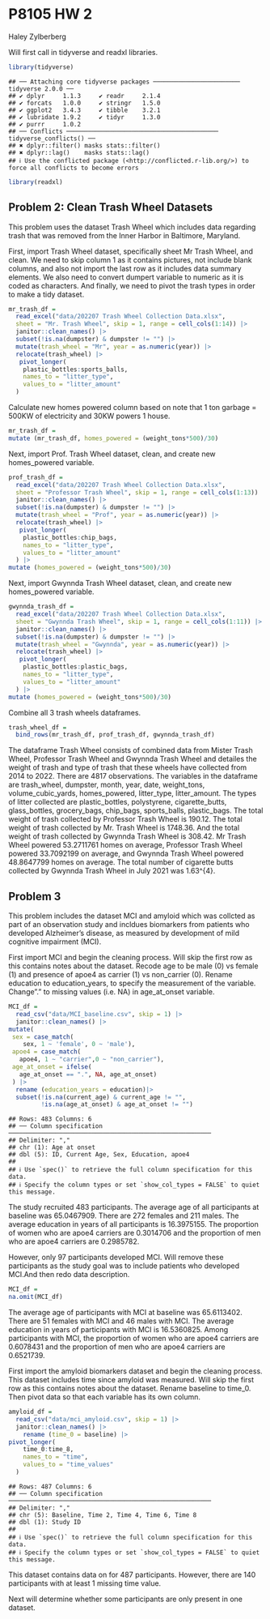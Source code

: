 P8105 HW 2
================
Haley Zylberberg

Will first call in tidyverse and readxl libraries.

``` r
library(tidyverse)
```

    ## ── Attaching core tidyverse packages ──────────────────────── tidyverse 2.0.0 ──
    ## ✔ dplyr     1.1.3     ✔ readr     2.1.4
    ## ✔ forcats   1.0.0     ✔ stringr   1.5.0
    ## ✔ ggplot2   3.4.3     ✔ tibble    3.2.1
    ## ✔ lubridate 1.9.2     ✔ tidyr     1.3.0
    ## ✔ purrr     1.0.2     
    ## ── Conflicts ────────────────────────────────────────── tidyverse_conflicts() ──
    ## ✖ dplyr::filter() masks stats::filter()
    ## ✖ dplyr::lag()    masks stats::lag()
    ## ℹ Use the conflicted package (<http://conflicted.r-lib.org/>) to force all conflicts to become errors

``` r
library(readxl)
```

## Problem 2: Clean Trash Wheel Datasets

This problem uses the dataset Trash Wheel which includes data regarding
trash that was removed from the Inner Harbor in Baltimore, Maryland.

First, import Trash Wheel dataset, specifically sheet Mr Trash Wheel,
and clean. We need to skip column 1 as it contains pictures, not include
blank columns, and also not import the last row as it includes data
summary elements. We also need to convert dumpert variable to numeric as
it is coded as characters. And finally, we need to pivot the trash types
in order to make a tidy dataset.

``` r
mr_trash_df = 
  read_excel("data/202207 Trash Wheel Collection Data.xlsx",
  sheet = "Mr. Trash Wheel", skip = 1, range = cell_cols(1:14)) |> 
  janitor::clean_names() |>
  subset(!is.na(dumpster) & dumpster != "") |>
  mutate(trash_wheel = "Mr", year = as.numeric(year)) |> 
  relocate(trash_wheel) |>
   pivot_longer(
    plastic_bottles:sports_balls,
    names_to = "litter_type",
    values_to = "litter_amount"
  )
```

Calculate new homes powered column based on note that 1 ton garbage =
500KW of electricity and 30KW powers 1 house.

``` r
mr_trash_df = 
mutate (mr_trash_df, homes_powered = (weight_tons*500)/30)
```

Next, import Prof. Trash Wheel dataset, clean, and create new
homes_powered variable.

``` r
prof_trash_df = 
  read_excel("data/202207 Trash Wheel Collection Data.xlsx",
  sheet = "Professor Trash Wheel", skip = 1, range = cell_cols(1:13)) |> 
  janitor::clean_names() |>
  subset(!is.na(dumpster) & dumpster != "") |>
  mutate(trash_wheel = "Prof", year = as.numeric(year)) |> 
  relocate(trash_wheel) |>
   pivot_longer(
    plastic_bottles:chip_bags,
    names_to = "litter_type",
    values_to = "litter_amount"
  ) |>
mutate (homes_powered = (weight_tons*500)/30)
```

Next, import Gwynnda Trash Wheel dataset, clean, and create new
homes_powered variable.

``` r
gwynnda_trash_df = 
  read_excel("data/202207 Trash Wheel Collection Data.xlsx",
  sheet = "Gwynnda Trash Wheel", skip = 1, range = cell_cols(1:11)) |> 
  janitor::clean_names() |>
  subset(!is.na(dumpster) & dumpster != "") |>
  mutate(trash_wheel = "Gwynnda", year = as.numeric(year)) |> 
  relocate(trash_wheel) |>
   pivot_longer(
    plastic_bottles:plastic_bags,
    names_to = "litter_type",
    values_to = "litter_amount"
  ) |>
mutate (homes_powered = (weight_tons*500)/30)
```

Combine all 3 trash wheels dataframes.

``` r
trash_wheel_df = 
  bind_rows(mr_trash_df, prof_trash_df, gwynnda_trash_df)
```

The dataframe Trash Wheel consists of combined data from Mister Trash
Wheel, Professor Trash Wheel and Gwynnda Trash Wheel and detailes the
weight of trash and type of trash that these wheels have collected from
2014 to 2022. There are 4817 observations. The variables in the
dataframe are trash_wheel, dumpster, month, year, date, weight_tons,
volume_cubic_yards, homes_powered, litter_type, litter_amount. The types
of litter collected are plastic_bottles, polystyrene, cigarette_butts,
glass_bottles, grocery_bags, chip_bags, sports_balls, plastic_bags. The
total weight of trash collected by Professor Trash Wheel is 190.12. The
total weight of trash collected by Mr. Trash Wheel is 1748.36. And the
total weight of trash collected by Gwynnda Trash Wheel is 308.42. Mr
Trash Wheel powered 53.2711761 homes on average, Professor Trash Wheel
powered 33.7092199 on average, and Gwynnda Trash Wheel powered
48.8647799 homes on average. The total number of cigarette butts
collected by Gwynnda Trash Wheel in July 2021 was 1.63^{4}.

## Problem 3

This problem includes the dataset MCI and amyloid which was collcted as
part of an observation study and incldues biomarkers from patients who
developed Alzheimer’s disease, as measured by development of mild
cognitive impairment (MCI).

First import MCI and begin the cleaning process. Will skip the first row
as this contains notes about the dataset. Recode age to be male (0) vs
female (1) and presence of apoe4 as carrier (1) vs non_carrier (0).
Rename education to education_years, to specify the measurement of the
variable. Change”.” to missing values (i.e. NA) in age_at_onset
variable.

``` r
MCI_df = 
  read_csv("data/MCI_baseline.csv", skip = 1) |> 
  janitor::clean_names() |>
mutate(
 sex = case_match(
    sex, 1 ~ 'female', 0 ~ 'male'),
 apoe4 = case_match(
   apoe4, 1 ~ "carrier",0 ~ "non_carrier"),
 age_at_onset = ifelse(
   age_at_onset == ".", NA, age_at_onset)
 ) |>
  rename (education_years = education)|> 
  subset(!is.na(current_age) & current_age != "",
         !is.na(age_at_onset) & age_at_onset != "")
```

    ## Rows: 483 Columns: 6
    ## ── Column specification ────────────────────────────────────────────────────────
    ## Delimiter: ","
    ## chr (1): Age at onset
    ## dbl (5): ID, Current Age, Sex, Education, apoe4
    ## 
    ## ℹ Use `spec()` to retrieve the full column specification for this data.
    ## ℹ Specify the column types or set `show_col_types = FALSE` to quiet this message.

The study recruited 483 participants. The average age of all
participants at baseline was 65.0467909. There are 272 females and 211
males. The average education in years of all participants is 16.3975155.
The proportion of women who are apoe4 carriers are 0.3014706 and the
proportion of men who are apoe4 carriers are 0.2985782.

However, only 97 participants developed MCI. Will remove these
participants as the study goal was to include patients who developed
MCI.And then redo data description.

``` r
MCI_df = 
na.omit(MCI_df)
```

The average age of participants with MCI at baseline was 65.6113402.
There are 51 females with MCI and 46 males with MCI. The average
education in years of participants with MCI is 16.5360825. Among
participants with MCI, the proportion of women who are apoe4 carriers
are 0.6078431 and the proportion of men who are apoe4 carriers are
0.6521739.

First import the amyloid biomarkers dataset and begin the cleaning
process. This dataset includes time since amyloid was measured. Will
skip the first row as this contains notes about the dataset. Rename
baseline to time_0. Then pivot data so that each variable has its own
column.

``` r
amyloid_df = 
  read_csv("data/mci_amyloid.csv", skip = 1) |>
  janitor::clean_names() |>
    rename (time_0 = baseline) |>
pivot_longer(
    time_0:time_8,
    names_to = "time",
    values_to = "time_values"
  )
```

    ## Rows: 487 Columns: 6
    ## ── Column specification ────────────────────────────────────────────────────────
    ## Delimiter: ","
    ## chr (5): Baseline, Time 2, Time 4, Time 6, Time 8
    ## dbl (1): Study ID
    ## 
    ## ℹ Use `spec()` to retrieve the full column specification for this data.
    ## ℹ Specify the column types or set `show_col_types = FALSE` to quiet this message.

This dataset contains data on for 487 participants. However, there are
140 participants with at least 1 missing time value.

Next will determine whether some participants are only present in one
dataset.
